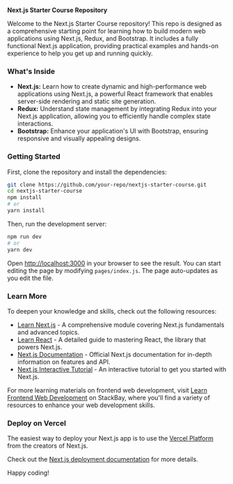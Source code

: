 **Next.js Starter Course Repository**

Welcome to the Next.js Starter Course repository! This repo is designed as a comprehensive starting point for learning how to build modern web applications using Next.js, Redux, and Bootstrap. It includes a fully functional Next.js application, providing practical examples and hands-on experience to help you get up and running quickly.

### What's Inside
- **Next.js:** Learn how to create dynamic and high-performance web applications using Next.js, a powerful React framework that enables server-side rendering and static site generation.
- **Redux:** Understand state management by integrating Redux into your Next.js application, allowing you to efficiently handle complex state interactions.
- **Bootstrap:** Enhance your application's UI with Bootstrap, ensuring responsive and visually appealing designs.

### Getting Started
First, clone the repository and install the dependencies:
```bash
git clone https://github.com/your-repo/nextjs-starter-course.git
cd nextjs-starter-course
npm install
# or
yarn install
```

Then, run the development server:
```bash
npm run dev
# or
yarn dev
```

Open [http://localhost:3000](http://localhost:3000) in your browser to see the result. You can start editing the page by modifying `pages/index.js`. The page auto-updates as you edit the file.

### Learn More
To deepen your knowledge and skills, check out the following resources:
- [Learn Next.js](https://stackbay.org/modules/learn-next-js) - A comprehensive module covering Next.js fundamentals and advanced topics.
- [Learn React](https://stackbay.org/modules/learn-react-js) - A detailed guide to mastering React, the library that powers Next.js.
- [Next.js Documentation](https://nextjs.org/docs) - Official Next.js documentation for in-depth information on features and API.
- [Next.js Interactive Tutorial](https://nextjs.org/learn) - An interactive tutorial to get you started with Next.js.

For more learning materials on frontend web development, visit [Learn Frontend Web Development](https://stackbay.org/stacks/learn-frontend-web-development) on StackBay, where you'll find a variety of resources to enhance your web development skills.

### Deploy on Vercel
The easiest way to deploy your Next.js app is to use the [Vercel Platform](https://vercel.com/import?utm_medium=default-template&filter=next.js&utm_source=create-next-app&utm_campaign=create-next-app-readme) from the creators of Next.js.

Check out the [Next.js deployment documentation](https://nextjs.org/docs/deployment) for more details.

Happy coding!
